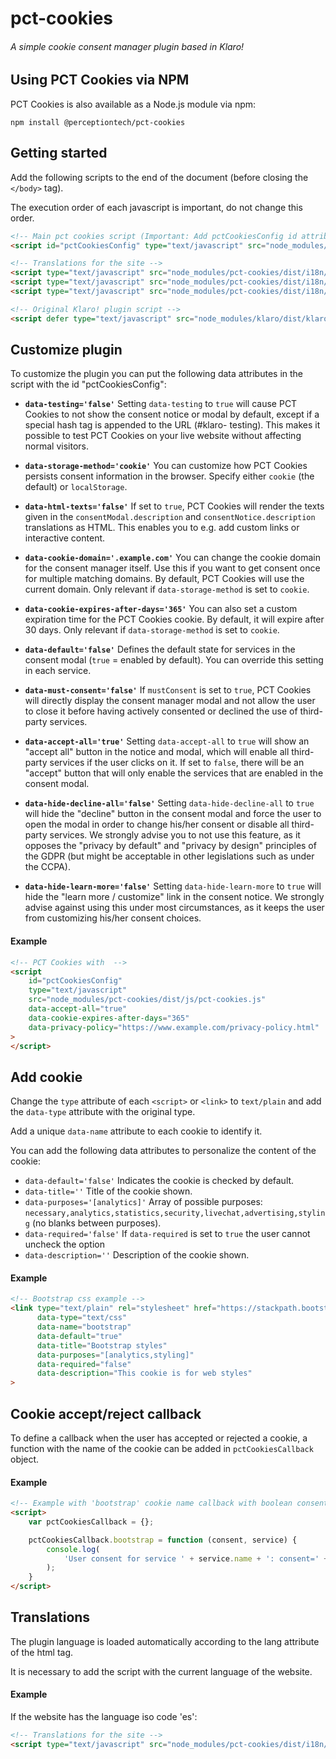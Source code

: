 # pct-cookies

###### A simple cookie consent manager plugin based in Klaro!

## **Using PCT Cookies via NPM**

PCT Cookies is also available as a Node.js module via npm:

`npm install @perceptiontech/pct-cookies`

## **Getting started**

Add the following scripts to the end of the document (before closing the `</body>` tag).

The execution order of each javascript is important, do not change this order.

```html
<!-- Main pct cookies script (Important: Add pctCookiesConfig id attribute) -->
<script id="pctCookiesConfig" type="text/javascript" src="node_modules/pct-cookies/dist/js/pct-cookies.js"></script>

<!-- Translations for the site -->
<script type="text/javascript" src="node_modules/pct-cookies/dist/i18n/ca.js"></script>
<script type="text/javascript" src="node_modules/pct-cookies/dist/i18n/es.js"></script>
<script type="text/javascript" src="node_modules/pct-cookies/dist/i18n/en.js"></script>

<!-- Original Klaro! plugin script -->
<script defer type="text/javascript" src="node_modules/klaro/dist/klaro.js"></script>
```

## **Customize plugin**

To customize the plugin you can put the following data attributes in the script with the id "pctCookiesConfig":
- **`data-testing='false'`** Setting `data-testing` to `true` will cause PCT Cookies to not show the consent notice or
                             modal by default, except if a special hash tag is appended to the URL (#klaro-
                             testing). This makes it possible to test PCT Cookies on your live website without
                             affecting normal visitors.
                           
- **`data-storage-method='cookie'`** You can customize how PCT Cookies persists consent information in the browser. Specify
                                     either `cookie` (the default) or `localStorage`.
                                   
- **`data-html-texts='false'`** If set to `true`, PCT Cookies will render the texts given in the
                                `consentModal.description` and `consentNotice.description` translations as HTML.
                                This enables you to e.g. add custom links or interactive content.
                                                           
- **`data-cookie-domain='.example.com'`** You can change the cookie domain for the consent manager itself. Use this if you
                                          want to get consent once for multiple matching domains. By default, PCT Cookies will
                                          use the current domain. Only relevant if `data-storage-method` is set to `cookie`.

- **`data-cookie-expires-after-days='365'`** You can also set a custom expiration time for the PCT Cookies cookie. By default, it
                                             will expire after 30 days. Only relevant if `data-storage-method` is set to `cookie`.

- **`data-default='false'`** Defines the default state for services in the consent modal (`true` = enabled by
                             default). You can override this setting in each service.

- **`data-must-consent='false'`** If `mustConsent` is set to `true`, PCT Cookies will directly display the consent
                                  manager modal and not allow the user to close it before having actively
                                  consented or declined the use of third-party services.

- **`data-accept-all='true'`** Setting `data-accept-all` to `true` will show an "accept all" button in the notice and
                                modal, which will enable all third-party services if the user clicks on it. If
                                set to `false`, there will be an "accept" button that will only enable the
                                services that are enabled in the consent modal.

- **`data-hide-decline-all='false'`** Setting `data-hide-decline-all` to `true` will hide the "decline" button in the consent
                                      modal and force the user to open the modal in order to change his/her consent or
                                      disable all third-party services. We strongly advise you to not use this
                                      feature, as it opposes the "privacy by default" and "privacy by design"
                                      principles of the GDPR (but might be acceptable in other legislations such as
                                      under the CCPA).

- **`data-hide-learn-more='false'`** Setting `data-hide-learn-more` to `true` will hide the "learn more / customize" link in
                                     the consent notice. We strongly advise against using this under most
                                     circumstances, as it keeps the user from customizing his/her consent choices.

#### Example

```html
<!-- PCT Cookies with  -->
<script
    id="pctCookiesConfig"
    type="text/javascript"
    src="node_modules/pct-cookies/dist/js/pct-cookies.js"
    data-accept-all="true"
    data-cookie-expires-after-days="365"
    data-privacy-policy="https://www.example.com/privacy-policy.html"
>
</script>
```

## **Add cookie**

Change the `type` attribute of each `<script>` or `<link>` to `text/plain` and add the `data-type` attribute with the original type.

Add a unique `data-name` attribute to each cookie to identify it.

You can add the following data attributes to personalize the content of the cookie:

- `data-default='false'` Indicates the cookie is checked by default.
- `data-title=''` Title of the cookie shown.
- `data-purposes='[analytics]'` Array of possible purposes: `necessary,analytics,statistics,security,livechat,advertising,styling` (no blanks between purposes).
- `data-required='false'` If `data-required` is set to `true` the user cannot uncheck the option
- `data-description=''` Description of the cookie shown.

#### Example
```html
<!-- Bootstrap css example -->
<link type="text/plain" rel="stylesheet" href="https://stackpath.bootstrapcdn.com/bootstrap/4.5.2/css/bootstrap.min.css"
      data-type="text/css"
      data-name="bootstrap"
      data-default="true"
      data-title="Bootstrap styles"
      data-purposes="[analytics,styling]"
      data-required="false"
      data-description="This cookie is for web styles"
>
```

## **Cookie accept/reject callback**

To define a callback when the user has accepted or rejected a cookie, a function with the name of the cookie can be added in `pctCookiesCallback` object.

#### Example

```html
<!-- Example with 'bootstrap' cookie name callback with boolean consent parameter -->
<script>
    var pctCookiesCallback = {};

    pctCookiesCallback.bootstrap = function (consent, service) {
        console.log(
            'User consent for service ' + service.name + ': consent=' + consent
        );
    }
</script>
```

## **Translations**

The plugin language is loaded automatically according to the lang attribute of the html tag.

It is necessary to add the script with the current language of the website.

#### Example

If the website has the language iso code 'es':

```html
<!-- Translations for the site -->
<script type="text/javascript" src="node_modules/pct-cookies/dist/i18n/es.js"></script>
```